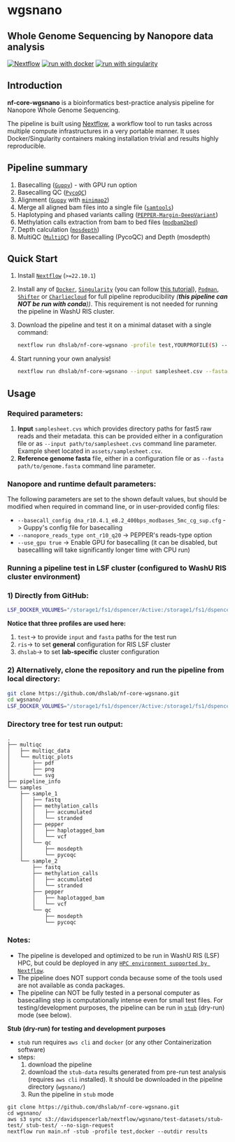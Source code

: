# wgsnano
## Whole Genome Sequencing by Nanopore data analysis


[![Nextflow](https://img.shields.io/badge/nextflow%20DSL2-%E2%89%A522.10.1-23aa62.svg)](https://www.nextflow.io/)
[![run with docker](https://img.shields.io/badge/run%20with-docker-0db7ed?labelColor=000000&logo=docker)](https://www.docker.com/)
[![run with singularity](https://img.shields.io/badge/run%20with-singularity-1d355c.svg?labelColor=000000)](https://sylabs.io/docs/)


## Introduction

<!-- TODO nf-core: Write a 1-2 sentence summary of what data the pipeline is for and what it does -->

**nf-core-wgsnano** is a bioinformatics best-practice analysis pipeline for Nanopore Whole Genome Sequencing.

The pipeline is built using [Nextflow](https://www.nextflow.io), a workflow tool to run tasks across multiple compute infrastructures in a very portable manner. It uses Docker/Singularity containers making installation trivial and results highly reproducible.

<!-- TODO nf-core: Add full-sized test dataset and amend the paragraph below if applicable -->


## Pipeline summary

<!-- TODO nf-core: Fill in short bullet-pointed list of the default steps in the pipeline -->

1. Basecalling ([`Guppy`](https://nanoporetech.com/nanopore-sequencing-data-analysis)) - with GPU run option
1. Basecalling QC ([`PycoQC`](https://a-slide.github.io/pycoQC/))
1. Alignment ([`Guppy`](https://nanoporetech.com/nanopore-sequencing-data-analysis) with [`minimap2`](https://github.com/lh3/minimap2))
1. Merge all aligned bam files into a single file ([`samtools`](http://www.htslib.org/doc/samtools.html))
1. Haplotyping and phased variants calling ([`PEPPER-Margin-DeepVariant`](https://github.com/kishwarshafin/pepper))
1. Methylation calls extraction from bam to bed files ([`modbam2bed`](https://github.com/epi2me-labs/modbam2bed))
1. Depth calculation ([`mosdepth`](https://github.com/brentp/mosdepth))
1. MultiQC ([`MultiQC`](https://multiqc.info/)) for Basecalling (PycoQC) and Depth (mosdepth)

## Quick Start

1. Install [`Nextflow`](https://www.nextflow.io/docs/latest/getstarted.html#installation) (`>=22.10.1`)

2. Install any of [`Docker`](https://docs.docker.com/engine/installation/), [`Singularity`](https://www.sylabs.io/guides/3.0/user-guide/) (you can follow [this tutorial](https://singularity-tutorial.github.io/01-installation/)), [`Podman`](https://podman.io/), [`Shifter`](https://nersc.gitlab.io/development/shifter/how-to-use/) or [`Charliecloud`](https://hpc.github.io/charliecloud/) for full pipeline reproducibility _(**this pipeline can NOT be run with conda**))_. This requirement is not needed for running the pipeline in WashU RIS cluster.

3. Download the pipeline and test it on a minimal dataset with a single command:

   ```bash
   nextflow run dhslab/nf-core-wgsnano -profile test,YOURPROFILE(S) --outdir <OUTDIR>
   ```


4. Start running your own analysis!

   <!-- TODO nf-core: Update the example "typical command" below used to run the pipeline -->

   ```bash
   nextflow run dhslab/nf-core-wgsnano --input samplesheet.csv --fasta <FASTA> -profile <docker/singularity/podman/shifter/charliecloud/conda/institute> --outdir <OUTDIR>
   ```

## Usage
### Required parameters:
1. **Input** `samplesheet.cvs` which provides directory paths for fast5 raw reads and their metadata. this can be provided either in a configuration file or as `--input path/to/samplesheet.cvs` command line parameter. Example sheet located in `assets/samplesheet.csv`.
2. **Reference genome fasta** file, either in a configuration file or as `--fasta path/to/genome.fasta` command line parameter.

### Nanopore and runtime default parameters:
The following parameters are set to the shown default values, but should be modified when required in command line, or in user-provided config files:

- `--basecall_config dna_r10.4.1_e8.2_400bps_modbases_5mc_cg_sup.cfg` -> Guppy's config file for basecalling
- `--nanopore_reads_type ont_r10_q20` -> PEPPER's reads-type option
- `--use_gpu true` -> Enable GPU for basecalling (it can be disabled, but basecallling will take significantly longer time with CPU run)

### Running a pipeline test in LSF cluster (configured to WashU RIS cluster environment)


### **1) Directly from GitHub:**
```bash
LSF_DOCKER_VOLUMES="/storage1/fs1/dspencer/Active:/storage1/fs1/dspencer/Active $HOME:$HOME" bsub -g /dspencer/nextflow -G compute-dspencer -q dspencer -e nextflow_launcher.err -o nextflow_launcher.log -We 2:00 -n 2 -M 12GB -R "select[mem>=16000] span[hosts=1] rusage[mem=16000]" -a "docker(ghcr.io/dhslab/docker-nextflow)" "NXF_HOME=${PWD}/.nextflow ; nextflow run dhslab/nf-core-wgsnano -r dev -profile test,ris,dhslab --outdir results"
```
**Notice that three profiles are used here:**
1. `test`-> to provide `input` and `fasta` paths for the test run
2. `ris`-> to set **general** configuration for RIS LSF cluster
3. `dhslab`-> to set **lab-specific** cluster configuration

### **2) Alternatively, clone the repository and run the pipeline from local directory:**
```bash
git clone https://github.com/dhslab/nf-core-wgsnano.git
cd wgsnano/
LSF_DOCKER_VOLUMES="/storage1/fs1/dspencer/Active:/storage1/fs1/dspencer/Active $HOME:$HOME" bsub -g /dspencer/nextflow -G compute-dspencer -q dspencer -e nextflow_launcher.err -o nextflow_launcher.log -We 2:00 -n 2 -M 12GB -R "select[mem>=16000] span[hosts=1] rusage[mem=16000]" -a "docker(ghcr.io/dhslab/docker-nextflow)" "NXF_HOME=${PWD}/.nextflow ; nextflow run main.nf -profile test,ris,dhslab --outdir results"
```
### **Directory tree for test run output:**

```
.
├── multiqc
│   ├── multiqc_data
│   └── multiqc_plots
│       ├── pdf
│       ├── png
│       └── svg
├── pipeline_info
└── samples
    ├── sample_1
    │   ├── fastq
    │   ├── methylation_calls
    │   │   ├── accumulated
    │   │   └── stranded
    │   ├── pepper
    │   │   ├── haplotagged_bam
    │   │   └── vcf
    │   └── qc
    │       ├── mosdepth
    │       └── pycoqc
    └── sample_2
        ├── fastq
        ├── methylation_calls
        │   ├── accumulated
        │   └── stranded
        ├── pepper
        │   ├── haplotagged_bam
        │   └── vcf
        └── qc
            ├── mosdepth
            └── pycoqc
```


### Notes:
- The pipeline is developed and optimized to be run in WashU RIS (LSF) HPC, but could be deployed in any [`HPC environment supported by Nextflow`](https://www.nextflow.io/docs/latest/executor.html).
- The pipeline does NOT support conda because some of the tools used are not available as conda packages.
- The pipeline can NOT be fully tested in a personal computer as basecalling step is computationally intense even for small test files. For testing/development purposes, the pipeline can be run in [`stub`](https://www.nextflow.io/docs/latest/process.html#stub) (dry-run) mode (see below).

**Stub (dry-run) for testing and development purposes**
- `stub` run requires `aws cli` and `docker` (or any other Containerization software)
- steps:
   1. download the pipeline
   2. download the `stub-data` results generated from pre-run test analysis (requires `aws cli` installed). It should be downloaded in the pipeline directory (`wgsnano/`)
   3. Run the pipeline in `stub` mode
```
git clone https://github.com/dhslab/nf-core-wgsnano.git
cd wgsnano/
aws s3 sync s3://davidspencerlab/nextflow/wgsnano/test-datasets/stub-test/ stub-test/ --no-sign-request
nextflow run main.nf -stub -profile test,docker --outdir results
```

